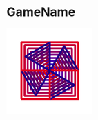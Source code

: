 # GameName
<img src="https://github.com/rstanisci/GameName/blob/master/Stanisci.PNG" height="200px">
